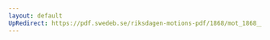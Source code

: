 ```yaml
---
layout: default
UpRedirect: https://pdf.swedeb.se/riksdagen-motions-pdf/1868/mot_1868__ak__00069/mot_1868__ak__00069_014.pdf
---
```

